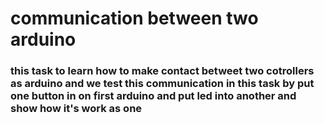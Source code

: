 # communication between two arduino #
### this task to learn how to make contact betweet two cotrollers as arduino and we test this communication in this task by put one button in on first arduino and put led into another and show how it's work as one ###
